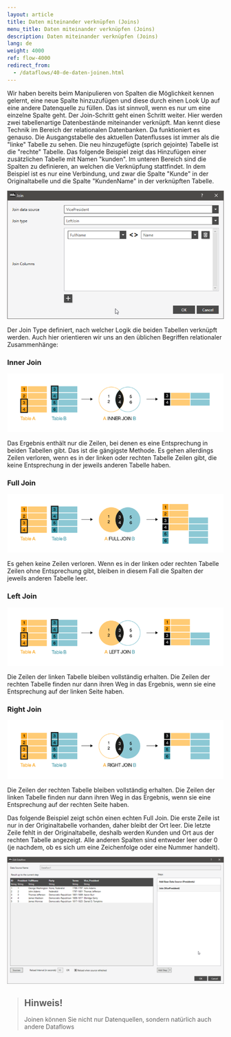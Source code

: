 ```yaml
---
layout: article
title: Daten miteinander verknüpfen (Joins)
menu_title: Daten miteinander verknüpfen (Joins)
description: Daten miteinander verknüpfen (Joins)
lang: de
weight: 4000
ref: flow-4000
redirect_from:
  - /dataflows/40-de-daten-joinen.html
---
```

Wir haben bereits beim Manipulieren von Spalten die Möglichkeit kennen gelernt, eine neue Spalte hinzuzufügen und diese durch einen Look Up auf eine andere Datenquelle zu füllen. Das ist sinnvoll, wenn es nur um eine einzelne Spalte geht. Der Join-Schritt geht einen Schritt weiter. Hier werden zwei tabellenartige Datenbestände miteinander verknüpft. Man kennt diese Technik im Bereich der relationalen Datenbanken. Da funktioniert es genauso.
Die Ausgangstabelle des aktuellen Datenflusses ist immer als die "linke" Tabelle zu sehen. Die neu hinzugefügte (sprich gejointe) Tabelle ist die "rechte" Tabelle.
Das folgende Beispiel zeigt das Hinzufügen einer zusätzlichen Tabelle mit Namen "kunden". Im unteren Bereich sind die Spalten zu definieren, an welchen die Verknüpfung stattfindet. In dem Beispiel ist es nur eine Verbindung, und zwar die Spalte "Kunde" in der Originaltabelle und die Spalte "KundenName" in der verknüpften Tabelle.

![Join Data](/assets/images/dataflows/dataflows-join01.png)

Der Join Type definiert, nach welcher Logik die beiden Tabellen verknüpft werden. Auch hier orientieren wir uns an den üblichen Begriffen relationaler Zusammenhänge:

### Inner Join

![Inner Join](\assets\images\dataflows\peakboard-helpsite_inner-join.png)

Das Ergebnis enthält nur die Zeilen, bei denen es eine Entsprechung in beiden Tabellen gibt. Das ist die gängigste Methode. Es gehen allerdings Zeilen verloren, wenn es in der linken oder rechten Tabelle Zeilen gibt, die keine Entsprechung in der jeweils anderen Tabelle haben.

### Full Join

![Full Join](\assets\images\dataflows\peakboard-helpsite_full-join.png)

Es gehen keine Zeilen verloren. Wenn es in der linken oder rechten Tabelle Zeilen ohne Entsprechung gibt, bleiben in diesem Fall die Spalten der jeweils anderen Tabelle leer.

### Left Join

![Left Join](\assets\images\dataflows\peakboard-helpsite_left-join.png)

Die Zeilen der linken Tabelle bleiben vollständig erhalten. Die Zeilen der rechten Tabelle finden nur dann ihren Weg in das Ergebnis, wenn sie eine Entsprechung auf der linken Seite haben.

### Right Join

![Right Join](\assets\images\dataflows\peakboard-helpsite_right-join.png)

Die Zeilen der rechten Tabelle bleiben vollständig erhalten. Die Zeilen der linken Tabelle finden nur dann ihren Weg in das Ergebnis, wenn sie eine Entsprechung auf der rechten Seite haben.

Das folgende Beispiel zeigt schön einen echten Full Join. Die erste Zeile ist nur in der Originaltabelle vorhanden, daher bleibt der Ort leer. Die letzte Zeile fehlt in der Originaltabelle, deshalb werden Kunden und Ort aus der rechten Tabelle angezeigt. Alle anderen Spalten sind entweder leer oder 0 (je nachdem, ob es sich um eine Zeichenfolge oder eine Nummer handelt).

![Join Data](/assets/images/dataflows/dataflows-join02.png)

> ## Hinweis!
>
> Joinen können Sie nicht nur Datenquellen, sondern natürlich auch andere Dataflows